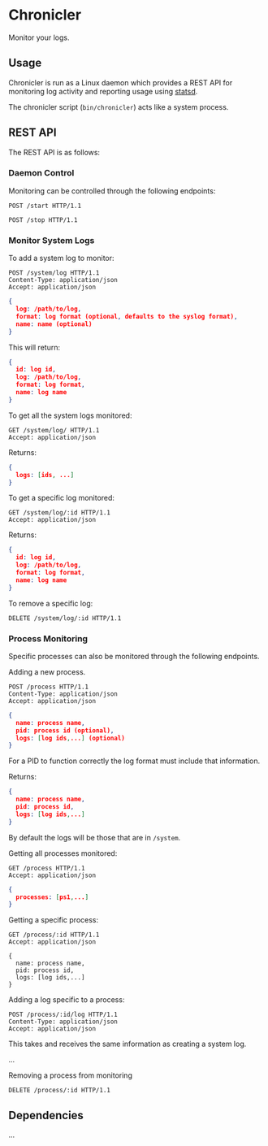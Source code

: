 # Chronicler

Monitor your logs.

## Usage

Chronicler is run as a Linux daemon which provides a REST API for monitoring log
activity and reporting usage using [statsd](https://github.com/etsy/statsd/).

The chronicler script (`bin/chronicler`) acts like a system process.

## REST API

The REST API is as follows:

### Daemon Control

Monitoring can be controlled through the following endpoints:

```http
POST /start HTTP/1.1
```

```http
POST /stop HTTP/1.1
```

### Monitor System Logs

To add a system log to monitor:

```http
POST /system/log HTTP/1.1
Content-Type: application/json
Accept: application/json
```
```json
{
  log: /path/to/log,
  format: log format (optional, defaults to the syslog format),
  name: name (optional)
}
```

This will return:

```json
{
  id: log id,
  log: /path/to/log,
  format: log format,
  name: log name
}
```

To get all the system logs monitored:

```http
GET /system/log/ HTTP/1.1
Accept: application/json
```

Returns:

```json
{
  logs: [ids, ...]
}
```

To get a specific log monitored:

```http
GET /system/log/:id HTTP/1.1
Accept: application/json
```

Returns:

```json
{
  id: log id,
  log: /path/to/log,
  format: log format,
  name: log name
}
```

To remove a specific log:

```http
DELETE /system/log/:id HTTP/1.1
```


### Process Monitoring

Specific processes can also be monitored through the following endpoints.

Adding a new process.

```http
POST /process HTTP/1.1
Content-Type: application/json
Accept: application/json
```
```json
{
  name: process name,
  pid: process id (optional),
  logs: [log ids,...] (optional)
}
```

For a PID to function correctly the log format must include that information.

Returns:

```json
{
  name: process name,
  pid: process id,
  logs: [log ids,...]
}
```

By default the logs will be those that are in `/system`.

Getting all processes monitored:

```http
GET /process HTTP/1.1
Accept: application/json
```
```json
{
  processes: [ps1,...]
}
```

Getting a specific process:

```http
GET /process/:id HTTP/1.1
Accept: application/json
```
```
{
  name: process name,
  pid: process id,
  logs: [log ids,...]
}
```

Adding a log specific to a process:

```http
POST /process/:id/log HTTP/1.1
Content-Type: application/json
Accept: application/json
```

This takes and receives the same information as creating a system log.

...

Removing a process from monitoring

```http
DELETE /process/:id HTTP/1.1
```

## Dependencies

...

